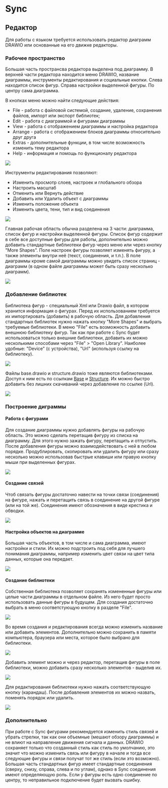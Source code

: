 # Sync

## Редактор

Для работы с языком требуется использовать редактор диаграмм DRAWIO или основанные на его движке редакторы. 

### Рабочее пространство

Большая часть пространсва редактора выделена под диаграмму. В верхней части редактора находится меню DRAWIO, название диаграммы, инструменты редактирования и социальные кнопки. Слева находится список фигур. Справа настройки выделенной фигуры. По центру сама диаграмма.

В кнопках меню можно найти следующие действия:

- File - работа с файловой системой, создание, удаление, сохранения файлов, импорт или экспорт библиотек;
- Edit - работа с диаграммой и фигурами диаграммы
- View - работа с отображением диаграммы и настройка редактора
- Arrange - работа с отображением блоков диаграммы относительно друг друга
- Extras - дополнительные функции, в том числе возможность изменить тему редактора
- Help - информация и помощь по функционалу редактора

<img src="./resources/01/02_top_menu.png"/>

Инструменты редактирования позволяют:

- Изменить просмотр слоев, настроек и глобального обзора
- Настроить масштаб
- Отменить или Вернуть действие
- Добавить или Удалить объект с диаграммы
- Изменить положение объекта
- Изменить цвета, тени, тип и вид соединения

<img src="./resources/01/03_top_menu_2.png"/>

Главная рабочая область обычна разделена на 3 части: диаграмма, список фигур и настройки выделенной фигуры. Список фигур содержит в себе все доступные фигуры для работы, дополнительно можно добавить стандартные библиотеки фигур через меню или через кнопку "More Shapes". Поле настроек фигуры позволяет изменять фигуру, а также элементы внутри неё (текст, соединения, и т.п.). В поле диаграммы кроме самой диаграммы можно увидеть список страниц - диаграмм (в одном файле диаграммы может быть сразу несколько диаграмм).

<img src="./resources/01/01_workspace.png"/>

### Добавление библиотек
Библиотека фигур - специальный Xml или Drawio файл, в котором хранится информация о фигурах. Перед их использованием требуется их импортировать (добавить) в рабочую область. Для добавления стандартных библиотек нужно нажать кнопку "More Shapes" и выбрать требуемые библиотеки. В меню "File" есть возможность добавить внешнюю библиотеку фигур. Так как при работе с Sync будет использоваться только внешние библиотеки, добавить их можно несколькими способами через "File" > "Open Library". Наиболее удобные: "Device" (с устройства), "Url" (используя ссылку на библиотеку). 

<img src="./resources/01/04_add_library.png"/>

Файлы base.drawio и structure.drawio тоже являются библиотеками. Доступ к ним есть по ссылкам [Base][base_lib] и [Structure][structure_lib]. Их можно быстро добавить без лишних скачиваний через добавление по ссылке (Url).

<img src="./resources/01/05_add_library_from_url.png"/>

[base_lib]: https://raw.githubusercontent.com/octo-gone/sync-execution/master/resources/base.drawio
[structure_lib]: https://raw.githubusercontent.com/octo-gone/sync-execution/master/resources/structure.drawio

### Построение диграммы
#### Работа с фигурами
Для создание диаграммы нужно добавлять фигуры на рабочую область. Это можно сделать перетащив фигуру из списка на диаграмму. Для этого нужно зажать фигуру, перетащить и отпустить. После добавления фигуры можно взаимодействовать с ней в любом порядке. Продублировать, скопировать или удалить фигуру или сразу несколько можно использовав быстрые клавиши или правую кнопку мыши при выделенных фигурах.

<img src="./resources/01/06_working_with_figures.gif"/>

#### Создание связей
Чтоб связать фигуры достаточно навести на точки связи (соединения) на фигуре, нажать и перетащить связь в соединение на другой фигуре (или на той же). Соединения имеют обозначения в виде крестика и обводки.

<img src="./resources/01/07_connecting_figures.gif"/>

#### Настройка объектов на диаграмме
Большая часть объектов, в том числе и сама диаграмма, имеют настройки и стили. Их можно подстроить под себя для лучшего понимания диаграммы, например изменить цвет связи на цвет типа данных, которые она передает.

<img src="./resources/01/08_figure_settings.gif"/>

#### Создание библиотеки
Собственная библиотека позволяет сохранять измененные фигуры или целые части диаграммы в отдельном файле. Из него будет просто использовать данные фигуры в будущем. Для создания достаточно выбрать в меню соответстующую кнопку в разделе "File".

<img src="./resources/01/09_new_library.png"/>

Во время создания и редактирования всегда можно изменить название или добавить элементов. Дополнительно можно сохранить в памяти компьютера, браузера или места, которое было выбрано для библиотеки.

<img src="./resources/01/10_new_library_naming.png"/>

Добавить элемент можно и через редактор, перетащив фигуры в поле библиотеки, можно добавить сразу несколько элементов - выделив их.

<img src="./resources/01/11_add_figures_in_library.gif"/>

Для редактирования библиотеки нужно нажать соответствующую кнопку (карандаш). После добавления элементов их можно назвать, поменять порядок или удалить.

<img src="./resources/01/13_edit_figure_naming.png"/>

### Дополнительно
При работе с Sync фигурами рекомендуется изменить стиль связей и убрать стрелки, так как они объемные (мешают обзору диаграммы) и не влиют на направление движения сигнала и данных. DRAWIO сохраняет только что созданный стиль как стиль по умолчанию, это значит что можно изменить связь или фигуру в начале и тогда все следующие фигуры и связи получат тот же стиль (если это возможно). Большая часть стандартных фигур имеет стандартные соединения (сверху, снизу, справа, слева и по углам), однако в Sync соединения имеют определяющую роль. Если у фигуры есть одно соединение по центру, то неправильное подключение будет вызвать ошибку.
